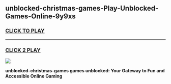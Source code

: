 
## unblocked-christmas-games-Play-Unblocked-Games-Online-9y9xs
<h3>
<a href="https://premium76.site?title=unblocked-christmas-games&ref=24A">CLICK TO PLAY</a></h3>
<hr>

<h3>
<a href="https://premium76.site?title=unblocked-christmas-games&ref=24A">CLICK 2 PLAY</a>
  
</h3>

<a href="https://premium76.site?title=unblocked-christmas-games&ref=24A"><img src="https://clearcache.store/games.png"></a>


**unblocked-christmas-games games unblocked: Your Gateway to Fun and Accessible Online Gaming**
